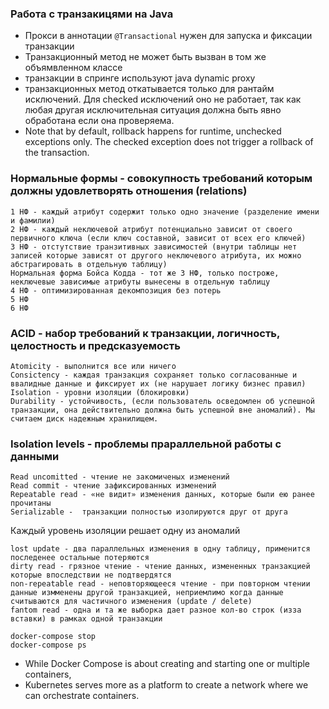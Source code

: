 ### Работа с транзакицями на Java

- Прокси в аннотации `@Transactional` нужен для запуска и фиксации транзакции
- Транзакционный метод не может быть вызван в том же объямвленном классе
- транзакции в спринге используют java dynamic proxy
- транзакционных метод откатывается только для рантайм исключений. Для checked исключений оно не работает, так как любая другая исключительная ситуация должна быть явно обработана если она проверяема.
- Note that by default, rollback happens for runtime, unchecked exceptions only. The checked exception does not trigger a rollback of the transaction.

### Нормальные формы - совокупность требований которым должны удовлетворять отношения (relations)
```
1 НФ - каждый атрибут содержит только одно значение (разделение имени и фамилии)
2 НФ - каждый неключевой атрибут потенциально зависит от своего первичного ключа (если ключ составной, зависит от всех его ключей)
3 НФ - отстутствие транзитивных зависимостей (внутри таблицы нет записей которые зависят от другого неключевого атрибута, их можно абстрагировать в отдельную таблицу)
Нормальная форма Бойса Кодда - тот же 3 НФ, только построже, неключевые зависимые атрибуты вынесены в отдельную таблицу
4 НФ - оптимизированная декомпозиция без потерь
5 НФ
6 НФ
```

### ACID - набор требований к транзакции, логичность, целостность и предсказуемость
```
Atomicity - выполнится все или ничего
Consictency - каждая транзакция сохраняет только согласованные и ввалидные данные и фиксирует их (не нарушает логику бизнес правил)
Isolation - уровни изоляции (блокировки)
Durability - устойчивость, (если пользователь осведомлен об успешной транзакции, она действительно должна быть успешной вне аномалий). Мы считаем диск надежным хранилищем.
```


### Isolation levels - проблемы прараллельной работы с данными
```
Read uncomitted - чтение не закомиченых изменений 
Read commit - чтение зафиксированных изменений
Repeatable read - «не видит» изменения данных, которые были ею ранее прочитаны
Serializable -  транзакции полностью изолируются друг от друга
```
Каждый уровень изоляции решает одну из аномалий
```
lost update - два параллельных изменения в одну таблицу, применится последенее остальные потеряются
dirty read - грязное чтение - чтение данных, измененных транзакцией которые впоследствии не подтвердятся
non-repeatable read - неповторяющееся чтение - при повторном чтении данные измменены другой транзакцией, неприемлимо когда данные считываются для частичного изменения (update / delete)
fantom read - одна и та же выборка дает разное кол-во строк (изза вставки) в рамках одной транзакции
```
```
docker-compose stop
docker-compose ps
```
- While Docker Compose is about creating and starting one or multiple containers, 
- Kubernetes serves more as a platform to create a network where we can orchestrate containers.
